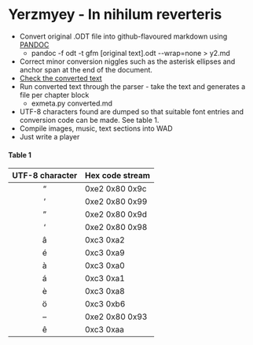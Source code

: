 # Yerzmyey - In nihilum reverteris

* Convert original .ODT file into github-flavoured markdown using [PANDOC](https://pandoc.org/)
  * pandoc -f odt -t gfm \[original text\].odt --wrap=none > y2.md
* Correct minor conversion niggles such as the asterisk ellipses and anchor span at the end of the document.
* [Check the converted text]()
* Run converted text through the parser - take the text and generates a file per chapter block
  * exmeta.py converted.md
* UTF-8 characters found are dumped so that suitable font entries and conversion code can be made. See table 1.
* Compile images, music, text sections into WAD
* Just write a player
  
  
#### Table 1
| UTF-8 character | Hex code stream |
|:-:|---|
| “ | 0xe2 0x80 0x9c |
| ’ | 0xe2 0x80 0x99 |
| ” | 0xe2 0x80 0x9d |
| ‘ | 0xe2 0x80 0x98 |
| â | 0xc3 0xa2 |
| é | 0xc3 0xa9 |
| à | 0xc3 0xa0 |
| á | 0xc3 0xa1 |
| è | 0xc3 0xa8 |
| ö | 0xc3 0xb6 |
| – | 0xe2 0x80 0x93 |
| ê | 0xc3 0xaa |
